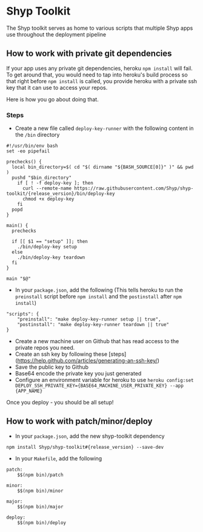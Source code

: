 # Shyp Toolkit

The Shyp toolkit serves as home to various scripts that multiple Shyp apps use throughout the deployment pipeline

## How to work with private git dependencies

If your app uses any private git dependencies, heroku `npm install` will fail. To get around that, you would need to tap into heroku's build process so that right before `npm install` is called, you provide heroku with a private ssh key that it can use to access your repos.

Here is how you go about doing that.

### Steps
- Create a new file called `deploy-key-runner` with the following content in the `/bin` directory

```
#!/usr/bin/env bash
set -eo pipefail

prechecks() {
  local bin_directory=$( cd "$( dirname "${BASH_SOURCE[0]}" )" && pwd )
  pushd "$bin_directory"
    if [ ! -f deploy-key ]; then
      curl --remote-name https://raw.githubusercontent.com/Shyp/shyp-toolkit/{release_version}/bin/deploy-key
      chmod +x deploy-key
    fi
  popd
}

main() {
  prechecks

  if [[ $1 == "setup" ]]; then
    ./bin/deploy-key setup
  else
    ./bin/deploy-key teardown
  fi
}

main "$@"
```

- In your `package.json`, add the following (This tells heroku to run the `preinstall` script before `npm install` and the `postinstall` after `npm install`)

```
"scripts": {
    "preinstall": "make deploy-key-runner setup || true",
    "postinstall": "make deploy-key-runner teardown || true"
}
```

- Create a new machine user on Github that has read access to the private repos you need.
- Create an ssh key by following these [steps] (https://help.github.com/articles/generating-an-ssh-key/)
- Save the public key to Github
- Base64 encode the private key you just generated
- Configure an environment variable for heroku to use
`heroku config:set DEPLOY_SSH_PRIVATE_KEY={BASE64_MACHINE_USER_PRIVATE_KEY} --app {APP_NAME}`

Once you deploy - you should be all setup!

## How to work with patch/minor/deploy
- In your `package.json`, add the new shyp-toolkit dependency

```npm install Shyp/shyp-toolkit#{release_version} --save-dev```

- In your `Makefile`, add the following

```
patch:
	$$(npm bin)/patch

minor:
	$$(npm bin)/minor

major:
	$$(npm bin)/major

deploy:
	$$(npm bin)/deploy
```
